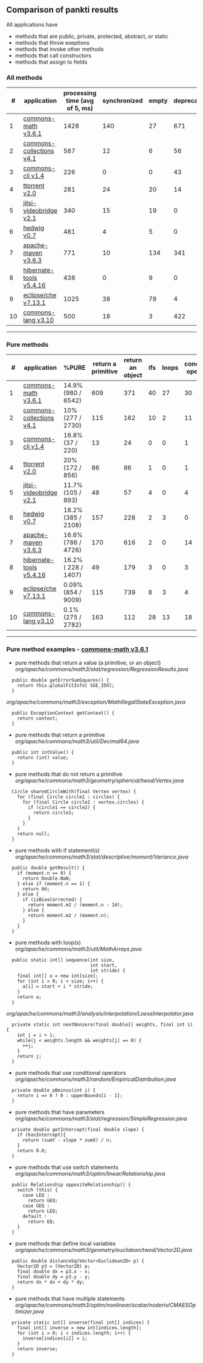 
## Comparison of pankti results

All applications have
- methods that are public, private, protected, abstract, or static
- methods that throw exeptions
- methods that invoke other methods
- methods that call constructors
- methods that assign to fields

### All methods

\# | application | processing time (avg of 5, ms) | synchronized | empty | deprecated | annotation types | modiying array args | #METH | #PURE
-- | ----------- | ------------------------------ | ------------ | ----- | ---------- | ---------------- | ------------------- | ----- | -----
1 | [commons-math v3.6.1][1] | 1428 | 140 | 27 | 671 | 0 | 14 | 6542 | 980
2 | [commons-collections v4.1][2] | 587 | 12 | 6 | 56 | 0 | 1 | 2730 | 277
3 | [commons-cli v1.4][3] | 226 | 0 | 0 | 43 | 0 | 0 | 220 | 37
4 | [ttorrent v2.0][4] | 281 | 24 | 20 | 14 | 0 | 0 | 856 | 172
5 | [jitsi-videobridge v2.1][5] | 340 | 15 | 19 | 0 | 2 | 0 | 893 | 105
6 | [hedwig v0.7][6] | 481 | 4 | 5 | 0 | 0 | 1 | 2108 | 385
7 | [apache-maven v3.6.3][7] | 771 | 10 | 134 | 341 | 0 | 0 | 4726 | 786
8 | [hibernate-tools v5.4.16][8] | 438 | 0 | 9 | 0 | 0 | 1 | 1407 | 228
9 | [eclipse/che v7.13.1][9] | 1025 | 38 | 78 | 4 | 36 | 0 | 9009 | 854
10 | [commons-lang v3.10][10] | 500 | 18 | 3 | 422 | 0 | 0 | 2782 | 275
___

### Pure methods

\# | application | %PURE | return a primitive | return an object | ifs | loops | conditional operators | parameters | switch statements | local variables | multiple statements
-- | ----------- | ----- | ------------------ | ---------------- | --- | ----- | --------------------- | ---------- | ----------------- | --------------- | -------------------
1 | [commons-math v3.6.1][1] | 14.9% (980 / 6542) | 609 | 371 | 40 | 27 | 30 | 139 | 1 | 53 | 64
2 | [commons-collections v4.1][2] | 10% (277 / 2730) | 115 | 162 | 10 | 2 | 11 | 42 | 0 | 2 | 10
3 | [commons-cli v1.4][3] | 16.8% (37 / 220) | 13 | 24 | 0 | 0 | 1 | 2 | 1 | 0 | 1
4 | [ttorrent v2.0][4] | 20% (172 / 856) | 86 | 86 | 1 | 0 | 1 | 8 | 0 | 2 | 2
5 | [jitsi-videobridge v2.1][5] | 11.7% (105 / 893) | 48 | 57 | 4 | 0 | 4 | 16 | 1 | 2 | 4
6 | [hedwig v0.7][6] | 18.2% (385 / 2108) | 157 | 228 | 2 | 3 | 0 | 24 | 1 | 5 | 5
7 | [apache-maven v3.6.3][7] | 16.6% (786 / 4726) | 170 | 616 | 2 | 0 | 14 | 44 | 0 | 0 | 0 
8 | [hibernate-tools v5.4.16][8] | 16.2% ( 228 / 1407) | 49 | 179 | 3 | 0 | 3 | 67 | 0 | 1 | 2
9 | [eclipse/che v7.13.1][9] | 0.09% (854 / 9009) | 115 | 739 | 8 | 3 | 4 | 49 | 4 | 7 | 10
10 | [commons-lang v3.10][10] | 0.1% (275 / 2782) | 163 | 112 | 28 | 13 | 18 | 84 | 0 | 16 | 29
___

### Pure method examples - [commons-math v3.6.1][1]

- pure methods that return a value (a primitive, or an object)\
_org/apache/commons/math3/stat/regression/RegressionResults.java_
```
  public double getErrorSumSquares() {
    return this.globalFitInfo[ SSE_IDX];
  }
```
_org/apache/commons/math3/exception/MathIllegalStateException.java_
```
  public ExceptionContext getContext() {
    return context;
  }
```

- pure methods that return a primitive\
_org/apache/commons/math3/util/Decimal64.java_
```
  public int intValue() {
    return (int) value;
  }
```

- pure methods that do not return a primitive\
_org/apache/commons/math3/geometry/spherical/twod/Vertex.java_
```
  Circle sharedCircleWith(final Vertex vertex) {
    for (final Circle circle1 : circles) {
      for (final Circle circle2 : vertex.circles) {
        if (circle1 == circle2) {
          return circle1;
        }
      }
    }
    return null;
  }

```

- pure methods with if statement(s)\
_org/apache/commons/math3/stat/descriptive/moment/Variance.java_
```
  public double getResult() {
    if (moment.n == 0) {
      return Double.NaN;
    } else if (moment.n == 1) {
      return 0d;
    } else {
      if (isBiasCorrected) {
        return moment.m2 / (moment.n - 1d);
      } else {
        return moment.m2 / (moment.n);
      }
    }
  }
```

- pure methods with loop(s)\
_org/apache/commons/math3/util/MathArrays.java_
```
  public static int[] sequence(int size,
                               int start,
                               int stride) {
    final int[] a = new int[size];
    for (int i = 0; i < size; i++) {
      a[i] = start + i * stride;
    }
    return a;
  }
```

_org/apache/commons/math3/analysis/interpolation/LoessInterpolator.java_
```
  private static int nextNonzero(final double[] weights, final int i) {
    int j = i + 1;
    while(j < weights.length && weights[j] == 0) {
      ++j;
    }
    return j;
  }
```

- pure methods that use conditional operators\
_org/apache/commons/math3/random/EmpiricalDistribution.java_
```
  private double pBminus(int i) {
    return i == 0 ? 0 : upperBounds[i - 1];
  }

```

- pure methods that have parameters\
_org/apache/commons/math3/stat/regression/SimpleRegression.java_
```
  private double getIntercept(final double slope) {
    if (hasIntercept){
      return (sumY - slope * sumX) / n;
    }
    return 0.0;
  }
```

- pure methods that use switch statements\
_org/apache/commons/math3/optim/linear/Relationship.java_
```
  public Relationship oppositeRelationship() {
    switch (this) {
      case LEQ :
        return GEQ;
      case GEQ :
        return LEQ;
      default :
        return EQ;
    }
  }
```

- pure methods that define local variables\
_org/apache/commons/math3/geometry/euclidean/twod/Vector2D.java_
```
  public double distanceSq(Vector<Euclidean2D> p) {
    Vector2D p3 = (Vector2D) p;
    final double dx = p3.x - x;
    final double dy = p3.y - y;
    return dx * dx + dy * dy;
  }
```

- pure methods that have multiple statements\
_org/apache/commons/math3/optim/nonlinear/scalar/noderiv/CMAESOptimizer.java_
```
  private static int[] inverse(final int[] indices) {
    final int[] inverse = new int[indices.length];
    for (int i = 0; i < indices.length; i++) {
      inverse[indices[i]] = i;
    }
    return inverse;
  }
```

[1]: https://github.com/apache/commons-math/tree/MATH_3_6_1
[2]: https://github.com/apache/commons-collections/tree/collections-4.1
[3]: https://github.com/apache/commons-cli/tree/cli-1.4
[4]: https://github.com/mpetazzoni/ttorrent/tree/ttorrent-2.0
[5]: https://github.com/jitsi/jitsi-videobridge/tree/v2.1
[6]: https://sourceforge.net/projects/hwmail/files/0.7/
[7]: https://github.com/apache/maven/tree/maven-3.6.3
[8]: https://github.com/hibernate/hibernate-tools/tree/5.4.16.Final
[9]: https://github.com/eclipse/che/tree/7.13.1
[10]: https://github.com/apache/commons-lang/tree/rel/commons-lang-3.10

